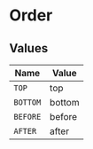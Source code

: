 # Order


## Values

| Name     | Value    |
| -------- | -------- |
| `TOP`    | top      |
| `BOTTOM` | bottom   |
| `BEFORE` | before   |
| `AFTER`  | after    |